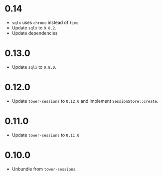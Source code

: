 # 0.14

- `sqlx` uses `chrono` instead of `time`
- Update `sqlx` to `0.8.2`.
- Update dependencies

# 0.13.0

- Update `sqlx` to `0.8.0`.

# 0.12.0

- Update `tower-sessions` to `0.12.0` and implement `SessionStore::create`.

# 0.11.0

- Update `tower-sessions` to `0.11.0`

# 0.10.0

- Unbundle from `tower-sessions`.

